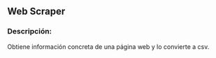 ## Web Scraper

### Descripción:
Obtiene información concreta de una página web y lo convierte a csv.